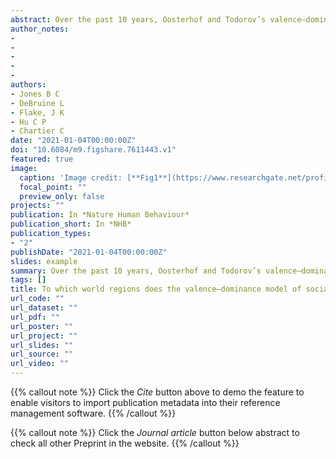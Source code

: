 ```yaml
---
abstract: Over the past 10 years, Oosterhof and Todorov’s valence–dominance model has emerged as the most prominent account of how people evaluate faces on social dimensions. In this model, two dimensions (valence and dominance) underpin social judgements of faces. Because this model has primarily been developed and tested in Western regions, it is unclear whether these findings apply to other regions. We addressed this question by replicating Oosterhof and Todorov’s methodology across 11 world regions, 41 countries and 11,570 participants. When we used Oosterhof and Todorov’s original analysis strategy, the valence–dominance model generalized across regions. When we used an alternative methodology to allow for correlated dimensions, we observed much less generalization. Collectively, these results suggest that, while the valence–dominance model generalizes very well across regions when dimensions are forced to be orthogonal, regional differences are revealed when we use different extraction methods and correlate and rotate the dimension reduction solution.
author_notes:
- 
- 
- 
- 
- 
authors:
- Jones B C
- DeBruine L
- Flake, J K
- Hu C P
- Chartier C
date: "2021-01-04T00:00:00Z"
doi: "10.6084/m9.figshare.7611443.v1"
featured: true
image:
  caption: 'Image credit: [**Fig1**](https://www.researchgate.net/profile/Jackson-Lu-2/publication/348250044/figure/tbl4/AS:982184630448130@1611182472068/Factor-congruence-for-each-regions-PCa.png)'
  focal_point: ""
  preview_only: false
projects: ""
publication: In *Nature Human Behaviour*
publication_short: In *NHB*
publication_types: 
- "2"
publishDate: "2021-01-04T00:00:00Z"
slides: example
summary: Over the past 10 years, Oosterhof and Todorov’s valence–dominance model has emerged as the most prominent account of how people evaluate faces on social dimensions. In this model, two dimensions (valence and dominance) underpin social judgements of faces. 
tags: []
title: To which world regions does the valence–dominance model of social perception apply?
url_code: ""
url_dataset: ""
url_pdf: ""
url_poster: ""
url_project: ""
url_slides: ""
url_source: ""
url_video: ""
---
```


{{% callout note %}}
Click the _Cite_ button above to demo the feature to enable visitors to import publication metadata into their reference management software.
{{% /callout %}}

{{% callout note %}}
Click the _Journal article_ button below abstract to check all other Preprint in the website.
{{% /callout %}}
